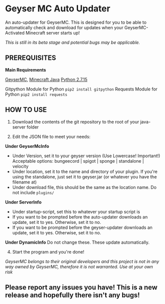 # Geyser MC Auto Updater
An auto-updater for GeyserMC. 
This is designed for you to be able to automatically check and download for updates when your GeyserMC-Activated Minecraft server starts up!

*This is still in its beta stage and potential bugs may be applicable.*

## PREREQUISITES
**Main Requirements**

[GeyserMC](https://geysermc.org/), [Minecraft Java](https://www.minecraft.net/en-us/download/server)
[Python 2.7.15](https://www.python.org/downloads/release/python-2715/)

Gitpython Module for Python `pip2 install gitpython`
Requests Module for Python `pip2 install requests`

## HOW TO USE

1) Download the contents of the git repository to the root of your java-server folder

2) Edit the JSON file to meet your needs:

**Under GeyserMcInfo**
- Under Version, set it to your geyser version (Use Lowercase! Important!)
    Acceptable options: bungeecord | spigot | sponge | standalone | velocity
- Under location, set it to the name and directory of your plugin. If you're using the standalone, just set it to geyser.jar (or whatever you have the filename at)
- Under download file, this should be the same as the location name. Do not include `plugins/`

**Under ServerInfo**
- Under startup-script, set this to whatever your startup script is
- If you want to be prompted before the auto-updater downloads an update, set it to yes. Otherwise, set it to no.
- If you want to be prompted before the geyser-updater downloads an update, set it to yes. Otherwise, set it to no.

**Under DynamicInfo**
Do not change these. These update automatically.

4) Start the program and you're done!


*GeyserMC belongs to their original developers and this project is not in any way owned by GeyserMC, therefore it is not warranted. Use at your own risk*

## Please report any issues you have! This is a new release and hopefully there isn't any bugs!
